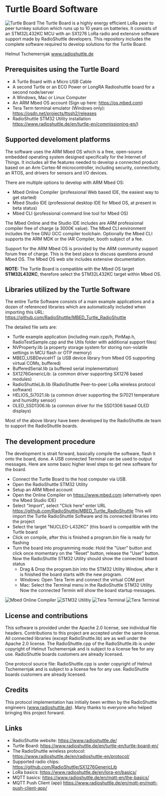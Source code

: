# Turtle Board Software
![Turtle Board](/docs/Turtle_Board.png)
The Turtle Board is a highly energy efficient LoRa peer to peer turnkey solution which runs up to 10 years on batteries. It consists of an STM32L432KC MCU with an SX1276 LoRa radio and extensive software support made by RadioShuttle developers. This repository includes the complete software required to develop solutions for the Turtle Board.

Helmut Tschemernjak
www.radioshuttle.de

## Prerequisites using the Turtle Board
- A Turtle Board with a Micro USB Cable
- A second Turtle or an ECO Power or LongRA Radioshuttle board for a second node/server
- A Windows, Mac or Linux Computer
- An ARM Mbed OS account (Sign up here: https://os.mbed.com)
- Tera Term  terminal emulator (Windows only):  https://osdn.net/projects/ttssh2/releases
- RadioShuttle STM32 Utility installation https://www.radioshuttle.de/en/turtle-en/commissioning-en/)

## Supported develoment platforms
The software uses the ARM Mbed OS which is  a free, open-source embedded operating system designed specifically for the  Internet of Things. It includes all the features needed to develop a connected product based on an Arm Cortex-M microcontroller, including security, connectivity, an RTOS, and drivers for sensors and I/O devices. 

There are multiple options to develop with ARM Mbed OS:
- Mbed Online Compiler (professional Web based IDE, the easiest way to get started)
- Mbed Studio IDE (professional desktop IDE for Mbed OS, at present in beta status)
- Mbed CLI (professional command line tool for Mbed OS)

The Mbed Online and the Studio IDE includes are ARM professional compiler free of charge (a 3000€ value). The Mbed CLI environment includes the free GNU GCC compiler toolchain. Optionally the Mbed CLI supports the ARM MDK or the IAR  Compiler, booth subject of a fee.
 
Support for the ARM Mbed OS is provided by the ARM community support forum free of charge. This is the best place to discuss questions around Mbed OS. The Mbed OS web site includes extensive documentation.

__NOTE:__ The Turtle Board is compatible with the Mbed OS target __STM32L432KC__, therefore select the STM32L432KC target within Mbed OS.
 
 
 ##  Libraries utilized by the Turtle Software
 The entire Turtle Software consists of a main example applications and a dozen of referenced libraries which are automatically included when importing this URL: https://github.com/RadioShuttle/MBED_Turtle_RadioShuttle
  
  The detailed file sets are:
- Turtle example application (including main.cpp/h, PinMap.h, RadioTestSample.cpp and the Utils folder with additional support files)
- NVProperty.lib (a property storage system for storing non-volatile settings in MCU flash or OTP memory)
- MBED_USBDeviceHT (a USB device library from Mbed OS supporting virtual COMs, buffered)
- BufferedSerial.lib (a buffered serial implementation)
- SX1276GenericLib: (a common driver supporting SX1276 based modules)
- RadioShuttleLib.lib (RadioShuttle Peer-to-peer LoRa wireless protocol software)
- HELIOS_Si7021.lib (a common driver supporting the Si7021 temperature and humidity sensor)
- OLED_SSD1306.lib (a common driver for the SSD1306 based OLED displays)

Most of the above library have been developed by the RadioShuttle.de team to support the RadioShuttle boards.

## The development procedure
The development is strait forward, basically compile the software, flash it onto the board, done. A USB connected Terminal can be used to output messages. Here are some basic higher level steps to get new software for the board.

- Connect the Turtle Board to the host computer via USB.
- Open the RadioShuttle STM32 Utility
- Setup an ARM Mbed account
- Open the Online Compiler on https://www.mbed.com (alternatively open the Mbed Studio IDE)
- Select "Import", select "Click here" enter URL https://github.com/RadioShuttle/MBED_Turtle_RadioShuttle
  This will import the Turtle RadioShuttle Software and its connected libraries into the project
- Select the target "NUCLEO-L432KC" (this board is compatible with the Turtle board
- Click on compile, after this is finished a program.bin file is ready for flashing
- Turn the board into programming mode:
  Hold the "User" button and click once momentary on the "Reset" button, release the "User" button. Now the RadioShuttle STM32 Utility should show the connected board status
  - Drag & Drop the program.bin into the STM32 Utility Window, after it is finished the board starts with the new program.
  - Windows: Open Tera Term and connect the virtual COM port
  - Mac: Select the Terminal menu in the RadioShuttle STM32 Utility
Now the connected Termin will show the board startup messages.

![Mbed Online Compiler](/docs/Mbed_Online_Compiler.png)
![STM32 Utilitiy](/docs/RadioShuttle_STM32_Utility.png)
![Tera Terminal](/docs/Tera_Term_Console.png)
![Tera Terminal](/docs/Mbed_Studio_IDE.png)

## License and contributions
This software is provided under the Apache 2.0 license, see individual file headers. Contributions to this project are accepted under the same license. All connected libraries (except RadioShuttle.lib) are as well under the Apache 2.0 license. The RadioShuttle.cpp of the RadioShuttle.lib is under copyright of Helmut Tschemernjak and is subject to a license fee for any use. RadioShuttle boards customers are already licensed.

One protocol source file: RadioShuttle.cpp is under copyright of Helmut Tschemernjak and is subject to a license fee for any use. RadioShuttle boards customers are already licensed.

## Credits
This protocol implementation has initially been written by the RadioShuttle engineers (www.radioshuttle.de). Many thanks to everyone who helped bringing this project forward.


## Links
- RadioShuttle website: https://www.radioshuttle.de/
- Turtle Board: https://www.radioshuttle.de/en/turtle-en/turtle-board-en/
- The RadioShuttle wireless protocol: https://www.radioshuttle.de/en/radioshuttle-en/protocol/
- Supported radio chips: https://github.com/RadioShuttle/SX1276GenericLib
- LoRa basics: https://www.radioshuttle.de/en/lora-en/basics/
- MQTT basics: https://www.radioshuttle.de/en/mqtt-en/the-basics/
- MQTT Push Client (app) https://www.radioshuttle.de/en/mqtt-en/mqtt-push-client-app/

